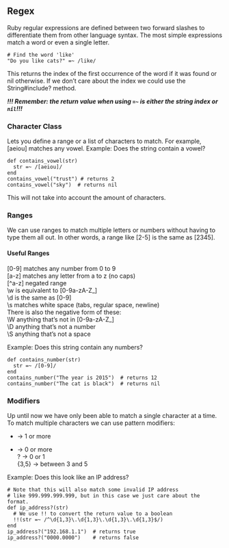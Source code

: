 ## Regex
Ruby regular expressions are defined between two forward slashes to differentiate them from other language syntax. The most simple expressions match a word or even a single letter.

```
# Find the word 'like'
"Do you like cats?" =~ /like/
```
This returns the index of the first occurrence of the word if it was found or nil otherwise. If we don’t care about the index we could use the String#include? method.

_***!!! Remember: the return value when using `=~` is either the string index or `nil`!!!***_

### Character Class
Lets you define a range or a list of characters to match. For example, [aeiou] matches any vowel. Example: Does the string contain a vowel?
```
def contains_vowel(str)
  str =~ /[aeiou]/
end
contains_vowel("trust") # returns 2
contains_vowel("sky")  # returns nil
```
This will not take into account the amount of characters.

### Ranges
We can use ranges to match multiple letters or numbers without having to type them all out. In other words, a range like [2-5] is the same as [2345].

#### Useful Ranges
[0-9] matches any number from 0 to 9  
[a-z] matches any letter from a to z (no caps)  
[^a-z] negated range  
\w is equivalent to [0-9a-zA-Z_]  
\d is the same as [0-9]  
\s matches white space (tabs, regular space, newline)  
There is also the negative form of these:  
\W anything that’s not in [0-9a-zA-Z_]  
\D anything that’s not a number  
\S anything that’s not a space  

Example: Does this string contain any numbers?
```
def contains_number(str)
  str =~ /[0-9]/
end
contains_number("The year is 2015")  # returns 12
contains_number("The cat is black")  # returns nil
```
### Modifiers
Up until now we have only been able to match a single character at a time. To match multiple characters we can use pattern modifiers:
+	-> 1 or more  
*	-> 0 or more  
?	->  0 or 1  
{3,5}	-> between 3 and 5  

Example: Does this look like an IP address?
```
# Note that this will also match some invalid IP address
# like 999.999.999.999, but in this case we just care about the format.
def ip_address?(str)
  # We use !! to convert the return value to a boolean
  !!(str =~ /^\d{1,3}\.\d{1,3}\.\d{1,3}\.\d{1,3}$/)
end
ip_address?("192.168.1.1")  # returns true
ip_address?("0000.0000")    # returns false
```
